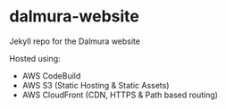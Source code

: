 # dalmura-website
Jekyll repo for the Dalmura website

Hosted using:
* AWS CodeBuild
* AWS S3 (Static Hosting & Static Assets)
* AWS CloudFront (CDN, HTTPS & Path based routing)
